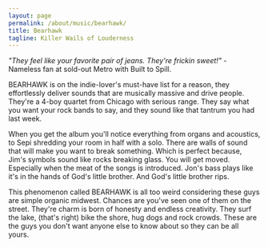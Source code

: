 ```yaml
---
layout: page
permalink: /about/music/bearhawk/
title: Bearhawk
tagline: Killer Wails of Louderness
---
```


*"They feel like your favorite pair of jeans. They're frickin sweet!"* - Nameless fan at sold-out Metro with Built to Spill.

BEARHAWK is on the indie-lover's must-have list for a reason, they effortlessly deliver sounds that are musically massive and drive people. They're a 4-boy quartet from Chicago with serious range. They say what you want your rock bands to say, and they sound like that tantrum you had last week.

When you get the album you'll notice everything from organs and acoustics, to Sepi shredding your room in half with a solo. There are walls of sound that will make you want to break something. Which is perfect because, Jim's symbols sound like rocks breaking glass. You will get moved. Especially when the meat of the songs is introduced. Jon's bass plays like it's in the hands of God's little brother. And God's little brother rips.

This phenomenon called BEARHAWK is all too weird considering these guys are simple organic midwest. Chances are you've seen one of them on the street. They're charm is born of honesty and endless creativity. They surf the lake, (that's right) bike the shore, hug dogs and rock crowds. These are the guys you don't want anyone else to know about so they can be all yours.

